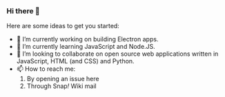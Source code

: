 ### Hi there 👋

Here are some ideas to get you started:

- 🔭 I’m currently working on building Electron apps.
- 🌱 I’m currently learning JavaScript and Node.JS.
- 👯 I’m looking to collaborate on open source web applications written in JavaScript, HTML (and CSS) and Python.
- 📫 How to reach me:
  1) By opening an issue here
  2) Through Snap<i>!</i> Wiki mail
